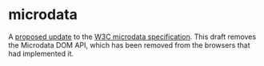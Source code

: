 # microdata
A [proposed update](https://w3c.github.io/microdata) to the
[W3C microdata specification](https://www.w3.org/TR/microdata/).
This draft removes the Microdata DOM API, which has been removed
from the browsers that had implemented it.
